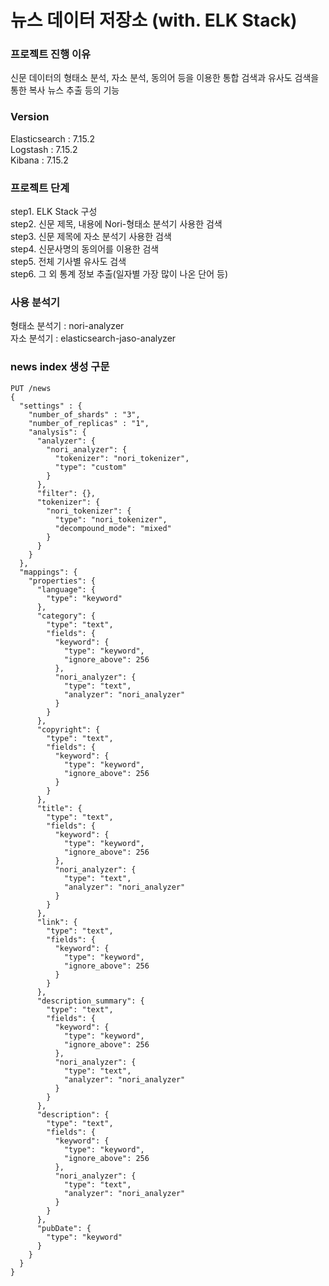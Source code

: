 # 뉴스 데이터 저장소 (with. ELK Stack)

### 프로젝트 진행 이유

신문 데이터의 형태소 분석, 자소 분석, 동의어 등을 이용한 통합 검색과 유사도 검색을 통한 복사 뉴스 추출 등의 기능

### **Version**

Elasticsearch : 7.15.2  
Logstash : 7.15.2  
Kibana : 7.15.2

### 프로젝트 단계

step1. ELK Stack 구성  
step2. 신문 제목, 내용에 Nori-형태소 분석기 사용한 검색  
step3. 신문 제목에 자소 분석기 사용한 검색  
step4. 신문사명의 동의어를 이용한 검색  
step5. 전체 기사별 유사도 검색  
step6. 그 외 통계 정보 추출(일자별 가장 많이 나온 단어 등)

### **사용 분석기**

형태소 분석기 : nori-analyzer  
자소 분석기 : elasticsearch-jaso-analyzer

### **news index 생성 구문**

```
PUT /news
{
  "settings" : {
    "number_of_shards" : "3",
    "number_of_replicas" : "1",
    "analysis": {
      "analyzer": {
        "nori_analyzer": {
          "tokenizer": "nori_tokenizer",
          "type": "custom"
        }
      },
      "filter": {},
      "tokenizer": {
        "nori_tokenizer": {
          "type": "nori_tokenizer",
          "decompound_mode": "mixed"
        }
      }
    }
  },
  "mappings": {
    "properties": {
      "language": {
        "type": "keyword"
      },
      "category": {
        "type": "text",
        "fields": {
          "keyword": {
            "type": "keyword",
            "ignore_above": 256
          },
          "nori_analyzer": {
            "type": "text",
            "analyzer": "nori_analyzer"
          }
        }
      },
      "copyright": {
        "type": "text",
        "fields": {
          "keyword": {
            "type": "keyword",
            "ignore_above": 256
          }
        }
      },
      "title": {
        "type": "text",
        "fields": {
          "keyword": {
            "type": "keyword",
            "ignore_above": 256
          },
          "nori_analyzer": {
            "type": "text",
            "analyzer": "nori_analyzer"
          }
        }
      },
      "link": {
        "type": "text",
        "fields": {
          "keyword": {
            "type": "keyword",
            "ignore_above": 256
          }
        }
      },
      "description_summary": {
        "type": "text",
        "fields": {
          "keyword": {
            "type": "keyword",
            "ignore_above": 256
          },
          "nori_analyzer": {
            "type": "text",
            "analyzer": "nori_analyzer"
          }
        }
      },
      "description": {
        "type": "text",
        "fields": {
          "keyword": {
            "type": "keyword",
            "ignore_above": 256
          },
          "nori_analyzer": {
            "type": "text",
            "analyzer": "nori_analyzer"
          }
        }
      },
      "pubDate": {
        "type": "keyword"
      }
    }
  }
}
```
